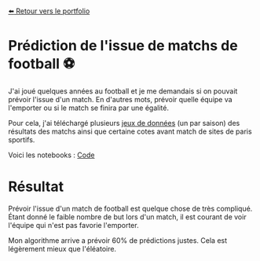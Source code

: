 [:arrow_left: Retour vers le portfolio](https://github.com/ThibaultLanthiez/Portfolio)

# Prédiction de l'issue de matchs de football :soccer:

J'ai joué quelques années au football et je me demandais si on pouvait prévoir l'issue d'un match. En d'autres mots, prévoir quelle équipe va l'emporter ou si le match se finira par une égalité. 

Pour cela, j'ai téléchargé plusieurs [jeux de données](http://www.football-data.co.uk/data.php) (un par saison) des résultats des matchs ainsi que certaine cotes avant match de sites de paris sportifs.

Voici les notebooks : [Code](https://github.com/ThibaultLanthiez/Prediction-issue-matchs-foot/blob/main/Projet_1_Classification_Odds_Football_leagues.ipynb)

# Résultat 

Prévoir l'issue d'un match de football est quelque chose de très compliqué. Étant donné le faible nombre de but lors d'un match, il est courant de voir l'équipe qui n'est pas favorie l'emporter.

Mon algorithme arrive a prévoir 60% de prédictions justes. Cela est légèrement mieux que l'éléatoire.
